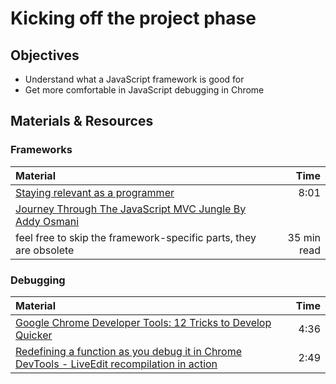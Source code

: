 # Kicking off the project phase

## Objectives
- Understand what a JavaScript framework is good for
- Get more comfortable in JavaScript debugging in Chrome

## Materials & Resources

### Frameworks
| Material | Time |
|:---------|-----:|
| [Staying relevant as a programmer](https://www.youtube.com/watch?v=ZZUY37RQS-k) | 8:01 |
| [Journey Through The JavaScript MVC Jungle By Addy Osmani](https://www.youtube.com/watch?v=ZZUY37RQS-k)
 feel free to skip the framework-specific parts, they are obsolete | 35 min read |

### Debugging
| Material | Time |
|:---------|-----:|
| [Google Chrome Developer Tools: 12 Tricks to Develop Quicker](https://www.youtube.com/watch?v=nOEw9iiopwI&list=PLezb8u4j2ZFcV84LOIYR_5OSn5tkYv9tR) | 4:36 |
| [Redefining a function as you debug it in Chrome DevTools - LiveEdit recompilation in action](https://www.youtube.com/watch?v=WQZio5DlSXM) | 2:49 |
